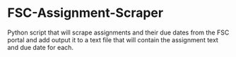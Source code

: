# FSC-Assignment-Scraper
Python script that will scrape assignments and their due dates from the FSC portal and add output it to a text file that will contain the assignment text and due date for each.
